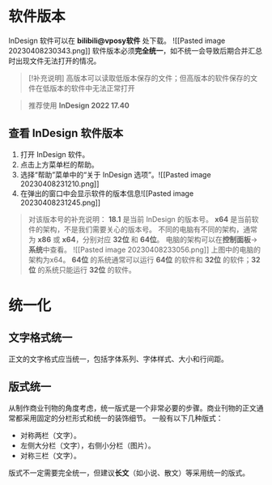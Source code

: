 # 软件版本
InDesign 软件可以在 **bilibili@vposy软件** 处下载。
![[Pasted image 20230408230343.png]]
软件版本必须**完全统一**，如不统一会导致后期合并汇总时出现文件无法打开的情况。
> [!补充说明]
> 高版本可以读取低版本保存的文件；但高版本的软件保存的文件在低版本的软件中无法正常打开

> 推荐使用 **InDesign 2022 17.40**

## 查看 InDesign 软件版本
1. 打开 InDesign 软件。
2. 点击上方菜单栏的帮助。
3. 选择“帮助”菜单中的“关于 InDesign 选项”。![[Pasted image 20230408231210.png]]
4. 在弹出的窗口中会显示软件的版本信息![[Pasted image 20230408231245.png]]

> 对该版本号的补充说明：
> **18.1** 是当前 InDesign 的版本号。
> **x64** 是当前软件的架构，不是我们需要关心的版本号。
> 不同的电脑有不同的架构，通常为 **x86** 或 **x64**，分别对应 **32位** 和 **64位**。
> 电脑的架构可以在**控制面板**->**系统**中查看。
> ![[Pasted image 20230408233056.png]]
> 上图中的电脑的架构为x64。
> **64位** 的系统通常可以运行 **64位** 的软件和 **32位** 的软件；**32位** 的系统只能运行 **32位** 的软件。

# 统一化

## 文字格式统一

正文的文字格式应当统一，包括字体系列、字体样式、大小和行间距。

## 版式统一

从制作商业刊物的角度考虑，统一版式是一个非常必要的步骤。商业刊物的正文通常都采用固定的分栏形式和统一的装饰细节。
一般有以下几种版式：
- 对称两栏（文字）。
- 左侧大分栏（文字），右侧小分栏（图片）。
- 对称三栏（文字）。

版式不一定需要完全统一，但建议**长文**（如小说、散文）等采用统一的版式。